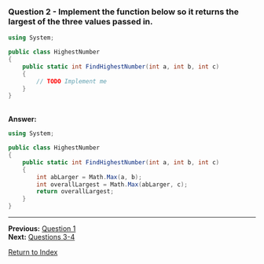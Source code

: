 ### Question 2 - Implement the function below so it returns the largest of the three values passed in.

```csharp
using System;

public class HighestNumber
{
    public static int FindHighestNumber(int a, int b, int c)
    {
        // TODO Implement me
    }
}
```

\
**Answer:**

```csharp
using System;

public class HighestNumber
{
    public static int FindHighestNumber(int a, int b, int c)
    {
        int abLarger = Math.Max(a, b);
        int overallLargest = Math.Max(abLarger, c);
        return overallLargest;
    }
}
```

---

**Previous:** [Question 1](./question1.md)  
**Next:** [Questions 3-4](./questions3-4.md)

[Return to Index](../readme.md)